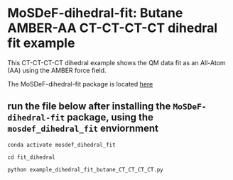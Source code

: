 # MoSDeF-dihedral-fit: Butane AMBER-AA CT-CT-CT-CT dihedral fit example
This CT-CT-CT-CT dihedral example shows the QM data fit as an All-Atom (AA) using the AMBER force field.

The MoSDeF-dihedral-fit package is located [here](https://github.com/GOMC-WSU/MoSDeF-dihedral-fit)


## run the file below after installing the ``MoSDeF-dihedral-fit`` package, using the ``mosdef_dihedral_fit`` enviornment

`conda activate mosdef_dihedral_fit`

`cd fit_dihedral`

`python example_dihedral_fit_butane_CT_CT_CT_CT.py`